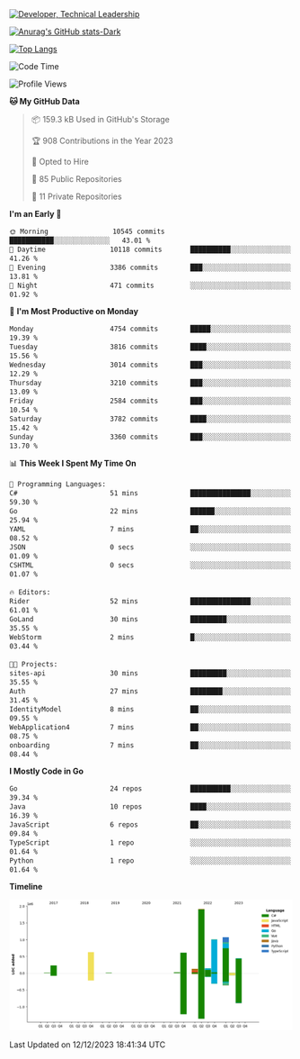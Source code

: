 <div>
  <a href="https://www.linkedin.com/in/arielpineiro/" target="_blank" rel="nofollow noopener noreferrer">
    <img src="https://img.shields.io/badge/-LinkedIn-%230077B5?style=for-the-badge&logo=linkedin&logoColor=white" alt="Developer, Technical Leadership" title="Ariel Piñeiro">
  </a>
</div>

[![Anurag's GitHub stats-Dark](https://github-readme-stats.vercel.app/api?username=arielsrv&show_icons=true&theme=dark#gh-dark-mode-only)](https://github.com/anuraghazra/github-readme-stats#gh-dark-mode-only)

[![Top Langs](https://github-readme-stats.vercel.app/api/top-langs/?username=arielsrv&layout=compact&langs_count=10&theme=dark#gh-dark-mode-only)](https://github.com/anuraghazra/github-readme-stats&theme=dark#gh-dark-mode-only)

<!--START_SECTION:waka-->
![Code Time](http://img.shields.io/badge/Code%20Time-336%20hrs%207%20mins-blue)

![Profile Views](http://img.shields.io/badge/Profile%20Views-1-blue)

**🐱 My GitHub Data** 

> 📦 159.3 kB Used in GitHub's Storage 
 > 
> 🏆 908 Contributions in the Year 2023
 > 
> 💼 Opted to Hire
 > 
> 📜 85 Public Repositories 
 > 
> 🔑 11 Private Repositories 
 > 
**I'm an Early 🐤** 

```text
🌞 Morning                10545 commits       ███████████░░░░░░░░░░░░░░   43.01 % 
🌆 Daytime                10118 commits       ██████████░░░░░░░░░░░░░░░   41.26 % 
🌃 Evening                3386 commits        ███░░░░░░░░░░░░░░░░░░░░░░   13.81 % 
🌙 Night                  471 commits         ░░░░░░░░░░░░░░░░░░░░░░░░░   01.92 % 
```
📅 **I'm Most Productive on Monday** 

```text
Monday                   4754 commits        █████░░░░░░░░░░░░░░░░░░░░   19.39 % 
Tuesday                  3816 commits        ████░░░░░░░░░░░░░░░░░░░░░   15.56 % 
Wednesday                3014 commits        ███░░░░░░░░░░░░░░░░░░░░░░   12.29 % 
Thursday                 3210 commits        ███░░░░░░░░░░░░░░░░░░░░░░   13.09 % 
Friday                   2584 commits        ███░░░░░░░░░░░░░░░░░░░░░░   10.54 % 
Saturday                 3782 commits        ████░░░░░░░░░░░░░░░░░░░░░   15.42 % 
Sunday                   3360 commits        ███░░░░░░░░░░░░░░░░░░░░░░   13.70 % 
```


📊 **This Week I Spent My Time On** 

```text
💬 Programming Languages: 
C#                       51 mins             ███████████████░░░░░░░░░░   59.30 % 
Go                       22 mins             ██████░░░░░░░░░░░░░░░░░░░   25.94 % 
YAML                     7 mins              ██░░░░░░░░░░░░░░░░░░░░░░░   08.52 % 
JSON                     0 secs              ░░░░░░░░░░░░░░░░░░░░░░░░░   01.09 % 
CSHTML                   0 secs              ░░░░░░░░░░░░░░░░░░░░░░░░░   01.07 % 

🔥 Editors: 
Rider                    52 mins             ███████████████░░░░░░░░░░   61.01 % 
GoLand                   30 mins             █████████░░░░░░░░░░░░░░░░   35.55 % 
WebStorm                 2 mins              █░░░░░░░░░░░░░░░░░░░░░░░░   03.44 % 

🐱‍💻 Projects: 
sites-api                30 mins             █████████░░░░░░░░░░░░░░░░   35.55 % 
Auth                     27 mins             ████████░░░░░░░░░░░░░░░░░   31.45 % 
IdentityModel            8 mins              ██░░░░░░░░░░░░░░░░░░░░░░░   09.55 % 
WebApplication4          7 mins              ██░░░░░░░░░░░░░░░░░░░░░░░   08.75 % 
onboarding               7 mins              ██░░░░░░░░░░░░░░░░░░░░░░░   08.44 % 
```

**I Mostly Code in Go** 

```text
Go                       24 repos            ██████████░░░░░░░░░░░░░░░   39.34 % 
Java                     10 repos            ████░░░░░░░░░░░░░░░░░░░░░   16.39 % 
JavaScript               6 repos             ██░░░░░░░░░░░░░░░░░░░░░░░   09.84 % 
TypeScript               1 repo              ░░░░░░░░░░░░░░░░░░░░░░░░░   01.64 % 
Python                   1 repo              ░░░░░░░░░░░░░░░░░░░░░░░░░   01.64 % 
```



**Timeline**

![Lines of Code chart](https://raw.githubusercontent.com/arielsrv/arielsrv/main/assets/bar_graph.png)


 Last Updated on 12/12/2023 18:41:34 UTC
<!--END_SECTION:waka-->
